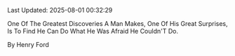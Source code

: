 Last Updated: 2025-08-01 00:32:29

One Of The Greatest Discoveries A Man Makes, One Of His Great Surprises, Is To Find He Can Do What He Was Afraid He Couldn'T Do.

By Henry Ford